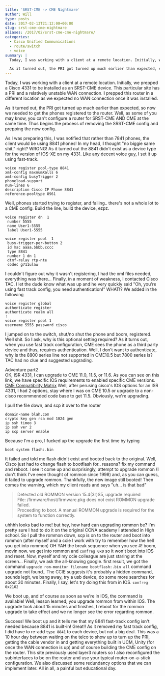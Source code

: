 ```yaml
---
title: 'SRST-CME -> CME Nightmare'
author: Will
type: posts
date: 2017-02-13T21:12:00+00:00
slug: srst-cme-cme-nightmare
aliases: /2017/02/srst-cme-cme-nightmare/
categories:
  - Cisco Unified Communications
  - route/switch
  - voice
summary: |
  Today, I was working with a client at a remote location. Initially, we prepped a Cisco 4331 to be installed as an SRST-CME device. This particular site has a PRI and a relatively unstable WAN connection. I prepped this router in a different location as we expected no WAN connection once it was installed.

  As it turned out, the PRI got turned up much earlier than expected, so now we needed to get the phones registered to the router. Well, as some of you may know, you can't configure a router for SRST-CME AND CME at the same time. Thus begins the process of removing the SRST-CME config and prepping the new config.
---
```

Today, I was working with a client at a remote location. Initially, we prepped a Cisco 4331 to be installed as an SRST-CME device. This particular site has a PRI and a relatively unstable WAN connection. I prepped this router in a different location as we expected no WAN connection once it was installed.

As it turned out, the PRI got turned up much earlier than expected, so now we needed to get the phones registered to the router. Well, as some of you may know, you can't configure a router for SRST-CME AND CME at the same time. Thus begins the process of removing the SRST-CME config and prepping the new config.

As I was preparing this, I was notified that rather than 7841 phones, the client would be using 8841 phones! In my head, I thought "no biggie same shit," right? WRONG! As it turned out the 8841 didn't exist as a device type for the version of IOS-XE on my 4331. Like any decent voice guy, I set it up using fast-track.

```Shell
voice register pool-type 8841
xml-config maxnumXalls 6
xml-config busyTrigger 2
phoneload-support
num-lines 6
description Cisco IP Phone 8841
reference-pooltype 8961
```

Well, phones started trying to register, and failing.. there's not a whole lot to a CME config. Build the line, build the device, ezpz.

```Shell
voice register dn  1
 number 5555
 name User1-5555
 label User1-5555
```

```Shell
voice register pool  1
 busy-trigger-per-button 2
 id mac aaaa.bbbb.cccc
 type 8841
 number 1 dn 1
 dtmf-relay rtp-nte
 codec g711ulaw
```

I couldn't figure out why it wasn't registering, I had the xml files needed, everything was there… Finally, in a moment of weakness, I contacted Cisco TAC. I let the dude know what was up and he very quickly said "Oh, you're using fast track config, you need authentication!" WHAT!? We added in the following

```Shell
voice register global
authenticate register
authenticate realm all
!
voice register pool 1
username 5555 password cisco
```

I jumped on to the switch, shut/no shut the phone and boom, registered. Well shit. So I ask, why is this optional setting required? As it turns out, when you use fast track configuration, CME sees the phone as a third party device and thus, requires authentication. Well, I don't want to authenticate, why is the 8800 series line not supported in CME10.5 but 7800 series is? TAC had no clue and suggested upgrading.

Adventure part2  
OK, ISR 4331, I can upgrade to CME 11.0, 11.5, or 11.6. As you can see on this link, we have specific IOS requirements to enabled specific CME versions. [CME Compatibility Matrix](http://web.archive.org/web/20190907085127/http://www.cisco.com/c/en/us/td/docs/voice_ip_comm/cucme/requirements/guide/33matrix.html) Well, after perusing cisco's IOS options for an ISR 4331, I had 2 options, stay where I was on CME 10.5 or upgrade to a non-cisco recommended code base to get 11.5. Obviously, we're upgrading.

I pull the file down, and scp it over to the router

```Shell
domain-name blah.com
crypto key gen rsa mod 1024 gen
ip ssh timeo 3
ip ssh ver 2
ip scp server enable
```

Because I'm a pro, I fucked up the upgrade the first time by typing
 
`boot system flash:.bin`

It failed and told me flash didn't exist and booted back to the original. Well, Cisco just had to change flash to bootflash for.. reasons? fix my command and reboot. I see it come up and surprisingly, attempt to upgrade rommon (I don't think I've even thought of rommon since 1998) and, as you can guess, it failed to upgrade rommon. Thankfully, the new image still booted! Then comes the warning, which my client reads and says "uh… is that bad"

> Detected old ROMMON version 15.4(3r)S5, upgrade required               
> File: /firmware/host/firmware.pkg does not exist ROMMON upgrade failed.    
> Proceeding to boot. A manual ROMMON upgrade is required for the system to function correctly.

uhhhh looks bad to me! but hey, how hard can upgrading rommon be? I'm pretty sure I had to do it on the original CCNA academy I attended in High school. So I pull the rommon down, scp is on to the router and boot into rommon (after myself and a ccie I work with try to remember how the hell you get into rommon) OH YAH the break sequence when you see #! boom, movin now. we get into rommon and `confreg 0x0` so it won't boot into IOS and reset. Now, myself and my ccie colleague are just staring at the screen… Finally, we ask the all-knowing google. first result, we got the command `upgrade rom-monitor filename bootflash:.bin all` command upgrade not found.. The CCIE suggests it's probably a hidden command, sounds legit, we bang away, try a usb device, do some more searches for about 30 minutes. Finally, I say, let's try doing this from in IOS. `confreg 0x2102`

We boot up, and of course as soon as we're in IOS, the command is available! Well, lesson learned, you upgrade rommon from within IOS. The upgrade took about 15 minutes and finishes, I reboot for the rommon upgrade to take effect and we no longer see the error regarding rommon.

Success! We boot up and it tells me that my 8841 fast-track config isn't needed because 8841 is built-in! Great!! As it removed my fast track config, I did have to re-add `type 8841` to each device, but not a big deal. This was a 10 hour day between waiting on the telco to show up to turn up the PRI, getting the cable vendor in and getting everything built in UCM, Unity (for once the WAN connection is up) and of course building the CME config on the router. This site previously used layer3 routers so I also reconfigured the subinterfaces to be on the router and use your typical router-on-a-stick configuration. We also discussed some redundancy options that we can implement later. All in all, a painful but educational day.
